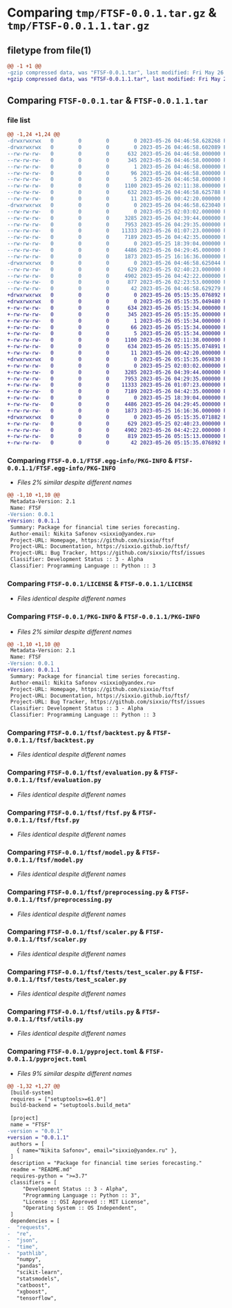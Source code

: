 # Comparing `tmp/FTSF-0.0.1.tar.gz` & `tmp/FTSF-0.0.1.1.tar.gz`

## filetype from file(1)

```diff
@@ -1 +1 @@
-gzip compressed data, was "FTSF-0.0.1.tar", last modified: Fri May 26 04:46:58 2023, max compression
+gzip compressed data, was "FTSF-0.0.1.1.tar", last modified: Fri May 26 05:15:35 2023, max compression
```

## Comparing `FTSF-0.0.1.tar` & `FTSF-0.0.1.1.tar`

### file list

```diff
@@ -1,24 +1,24 @@
-drwxrwxrwx   0        0        0        0 2023-05-26 04:46:58.628268 FTSF-0.0.1/
-drwxrwxrwx   0        0        0        0 2023-05-26 04:46:58.602089 FTSF-0.0.1/FTSF.egg-info/
--rw-rw-rw-   0        0        0      632 2023-05-26 04:46:58.000000 FTSF-0.0.1/FTSF.egg-info/PKG-INFO
--rw-rw-rw-   0        0        0      345 2023-05-26 04:46:58.000000 FTSF-0.0.1/FTSF.egg-info/SOURCES.txt
--rw-rw-rw-   0        0        0        1 2023-05-26 04:46:58.000000 FTSF-0.0.1/FTSF.egg-info/dependency_links.txt
--rw-rw-rw-   0        0        0       96 2023-05-26 04:46:58.000000 FTSF-0.0.1/FTSF.egg-info/requires.txt
--rw-rw-rw-   0        0        0        5 2023-05-26 04:46:58.000000 FTSF-0.0.1/FTSF.egg-info/top_level.txt
--rw-rw-rw-   0        0        0     1100 2023-05-26 02:11:38.000000 FTSF-0.0.1/LICENSE
--rw-rw-rw-   0        0        0      632 2023-05-26 04:46:58.625788 FTSF-0.0.1/PKG-INFO
--rw-rw-rw-   0        0        0       11 2023-05-26 00:42:20.000000 FTSF-0.0.1/README.md
-drwxrwxrwx   0        0        0        0 2023-05-26 04:46:58.623040 FTSF-0.0.1/ftsf/
--rw-rw-rw-   0        0        0        0 2023-05-25 02:03:02.000000 FTSF-0.0.1/ftsf/__init__.py
--rw-rw-rw-   0        0        0     3285 2023-05-26 04:39:44.000000 FTSF-0.0.1/ftsf/backtest.py
--rw-rw-rw-   0        0        0     7953 2023-05-26 04:29:35.000000 FTSF-0.0.1/ftsf/evaluation.py
--rw-rw-rw-   0        0        0    11333 2023-05-26 01:07:23.000000 FTSF-0.0.1/ftsf/ftsf.py
--rw-rw-rw-   0        0        0     7189 2023-05-26 04:42:35.000000 FTSF-0.0.1/ftsf/model.py
--rw-rw-rw-   0        0        0        0 2023-05-25 18:39:04.000000 FTSF-0.0.1/ftsf/pipeline.py
--rw-rw-rw-   0        0        0     4486 2023-05-26 04:29:45.000000 FTSF-0.0.1/ftsf/preprocessing.py
--rw-rw-rw-   0        0        0     1873 2023-05-25 16:16:36.000000 FTSF-0.0.1/ftsf/scaler.py
-drwxrwxrwx   0        0        0        0 2023-05-26 04:46:58.625044 FTSF-0.0.1/ftsf/tests/
--rw-rw-rw-   0        0        0      629 2023-05-25 02:40:23.000000 FTSF-0.0.1/ftsf/tests/test_scaler.py
--rw-rw-rw-   0        0        0     4902 2023-05-26 04:42:22.000000 FTSF-0.0.1/ftsf/utils.py
--rw-rw-rw-   0        0        0      877 2023-05-26 02:23:53.000000 FTSF-0.0.1/pyproject.toml
--rw-rw-rw-   0        0        0       42 2023-05-26 04:46:58.629279 FTSF-0.0.1/setup.cfg
+drwxrwxrwx   0        0        0        0 2023-05-26 05:15:35.076892 FTSF-0.0.1.1/
+drwxrwxrwx   0        0        0        0 2023-05-26 05:15:35.049480 FTSF-0.0.1.1/FTSF.egg-info/
+-rw-rw-rw-   0        0        0      634 2023-05-26 05:15:34.000000 FTSF-0.0.1.1/FTSF.egg-info/PKG-INFO
+-rw-rw-rw-   0        0        0      345 2023-05-26 05:15:35.000000 FTSF-0.0.1.1/FTSF.egg-info/SOURCES.txt
+-rw-rw-rw-   0        0        0        1 2023-05-26 05:15:34.000000 FTSF-0.0.1.1/FTSF.egg-info/dependency_links.txt
+-rw-rw-rw-   0        0        0       66 2023-05-26 05:15:34.000000 FTSF-0.0.1.1/FTSF.egg-info/requires.txt
+-rw-rw-rw-   0        0        0        5 2023-05-26 05:15:34.000000 FTSF-0.0.1.1/FTSF.egg-info/top_level.txt
+-rw-rw-rw-   0        0        0     1100 2023-05-26 02:11:38.000000 FTSF-0.0.1.1/LICENSE
+-rw-rw-rw-   0        0        0      634 2023-05-26 05:15:35.074891 FTSF-0.0.1.1/PKG-INFO
+-rw-rw-rw-   0        0        0       11 2023-05-26 00:42:20.000000 FTSF-0.0.1.1/README.md
+drwxrwxrwx   0        0        0        0 2023-05-26 05:15:35.069830 FTSF-0.0.1.1/ftsf/
+-rw-rw-rw-   0        0        0        0 2023-05-25 02:03:02.000000 FTSF-0.0.1.1/ftsf/__init__.py
+-rw-rw-rw-   0        0        0     3285 2023-05-26 04:39:44.000000 FTSF-0.0.1.1/ftsf/backtest.py
+-rw-rw-rw-   0        0        0     7953 2023-05-26 04:29:35.000000 FTSF-0.0.1.1/ftsf/evaluation.py
+-rw-rw-rw-   0        0        0    11333 2023-05-26 01:07:23.000000 FTSF-0.0.1.1/ftsf/ftsf.py
+-rw-rw-rw-   0        0        0     7189 2023-05-26 04:42:35.000000 FTSF-0.0.1.1/ftsf/model.py
+-rw-rw-rw-   0        0        0        0 2023-05-25 18:39:04.000000 FTSF-0.0.1.1/ftsf/pipeline.py
+-rw-rw-rw-   0        0        0     4486 2023-05-26 04:29:45.000000 FTSF-0.0.1.1/ftsf/preprocessing.py
+-rw-rw-rw-   0        0        0     1873 2023-05-25 16:16:36.000000 FTSF-0.0.1.1/ftsf/scaler.py
+drwxrwxrwx   0        0        0        0 2023-05-26 05:15:35.071882 FTSF-0.0.1.1/ftsf/tests/
+-rw-rw-rw-   0        0        0      629 2023-05-25 02:40:23.000000 FTSF-0.0.1.1/ftsf/tests/test_scaler.py
+-rw-rw-rw-   0        0        0     4902 2023-05-26 04:42:22.000000 FTSF-0.0.1.1/ftsf/utils.py
+-rw-rw-rw-   0        0        0      819 2023-05-26 05:15:13.000000 FTSF-0.0.1.1/pyproject.toml
+-rw-rw-rw-   0        0        0       42 2023-05-26 05:15:35.076892 FTSF-0.0.1.1/setup.cfg
```

### Comparing `FTSF-0.0.1/FTSF.egg-info/PKG-INFO` & `FTSF-0.0.1.1/FTSF.egg-info/PKG-INFO`

 * *Files 2% similar despite different names*

```diff
@@ -1,10 +1,10 @@
 Metadata-Version: 2.1
 Name: FTSF
-Version: 0.0.1
+Version: 0.0.1.1
 Summary: Package for financial time series forecasting.
 Author-email: Nikita Safonov <sixxio@yandex.ru>
 Project-URL: Homepage, https://github.com/sixxio/ftsf
 Project-URL: Documentation, https://sixxio.github.io/ftsf/
 Project-URL: Bug Tracker, https://github.com/sixxio/ftsf/issues
 Classifier: Development Status :: 3 - Alpha
 Classifier: Programming Language :: Python :: 3
```

### Comparing `FTSF-0.0.1/LICENSE` & `FTSF-0.0.1.1/LICENSE`

 * *Files identical despite different names*

### Comparing `FTSF-0.0.1/PKG-INFO` & `FTSF-0.0.1.1/PKG-INFO`

 * *Files 2% similar despite different names*

```diff
@@ -1,10 +1,10 @@
 Metadata-Version: 2.1
 Name: FTSF
-Version: 0.0.1
+Version: 0.0.1.1
 Summary: Package for financial time series forecasting.
 Author-email: Nikita Safonov <sixxio@yandex.ru>
 Project-URL: Homepage, https://github.com/sixxio/ftsf
 Project-URL: Documentation, https://sixxio.github.io/ftsf/
 Project-URL: Bug Tracker, https://github.com/sixxio/ftsf/issues
 Classifier: Development Status :: 3 - Alpha
 Classifier: Programming Language :: Python :: 3
```

### Comparing `FTSF-0.0.1/ftsf/backtest.py` & `FTSF-0.0.1.1/ftsf/backtest.py`

 * *Files identical despite different names*

### Comparing `FTSF-0.0.1/ftsf/evaluation.py` & `FTSF-0.0.1.1/ftsf/evaluation.py`

 * *Files identical despite different names*

### Comparing `FTSF-0.0.1/ftsf/ftsf.py` & `FTSF-0.0.1.1/ftsf/ftsf.py`

 * *Files identical despite different names*

### Comparing `FTSF-0.0.1/ftsf/model.py` & `FTSF-0.0.1.1/ftsf/model.py`

 * *Files identical despite different names*

### Comparing `FTSF-0.0.1/ftsf/preprocessing.py` & `FTSF-0.0.1.1/ftsf/preprocessing.py`

 * *Files identical despite different names*

### Comparing `FTSF-0.0.1/ftsf/scaler.py` & `FTSF-0.0.1.1/ftsf/scaler.py`

 * *Files identical despite different names*

### Comparing `FTSF-0.0.1/ftsf/tests/test_scaler.py` & `FTSF-0.0.1.1/ftsf/tests/test_scaler.py`

 * *Files identical despite different names*

### Comparing `FTSF-0.0.1/ftsf/utils.py` & `FTSF-0.0.1.1/ftsf/utils.py`

 * *Files identical despite different names*

### Comparing `FTSF-0.0.1/pyproject.toml` & `FTSF-0.0.1.1/pyproject.toml`

 * *Files 9% similar despite different names*

```diff
@@ -1,32 +1,27 @@
 [build-system]
 requires = ["setuptools>=61.0"]
 build-backend = "setuptools.build_meta"
 
 [project]
 name = "FTSF"
-version = "0.0.1"
+version = "0.0.1.1"
 authors = [
   { name="Nikita Safonov", email="sixxio@yandex.ru" },
 ]
 description = "Package for financial time series forecasting."
 readme = "README.md"
 requires-python = ">=3.7"
 classifiers = [
     "Development Status :: 3 - Alpha",
     "Programming Language :: Python :: 3",
     "License :: OSI Approved :: MIT License",
     "Operating System :: OS Independent",
 ]
 dependencies = [
-  "requests",
-  "re",
-  "json",
-  "time",
-  "pathlib",
   "numpy",
   "pandas",
   "scikit-learn",
   "statsmodels",
   "catboost",
   "xgboost",
   "tensorflow",
```

